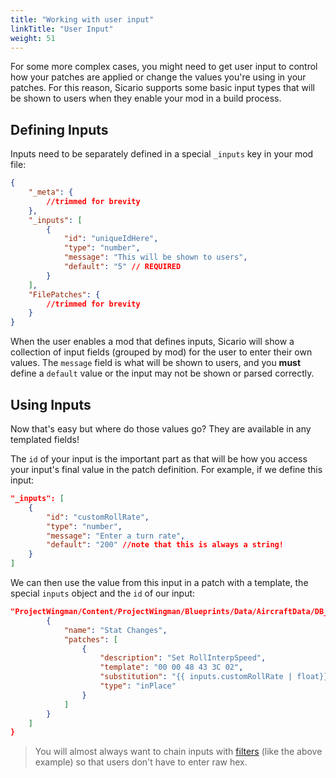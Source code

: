 ```yaml
---
title: "Working with user input"
linkTitle: "User Input"
weight: 51
---
```


For some more complex cases, you might need to get user input to control how your patches are applied or change the values you're using in your patches. For this reason, Sicario supports  some basic input types that will be shown to users when they enable your mod in a build process.

## Defining Inputs

Inputs need to be separately defined in a special `_inputs` key in your mod file:

```json
{
    "_meta": {
        //trimmed for brevity
    },
    "_inputs": [
        {
            "id": "uniqueIdHere",
            "type": "number",
            "message": "This will be shown to users",
            "default": "5" // REQUIRED
        }
    ],
    "FilePatches": {
        //trimmed for brevity
    }
}
```

When the user enables a mod that defines inputs, Sicario will show a collection of input fields (grouped by mod) for the user to enter their own values. The `message` field is what will be shown to users, and you **must** define a `default` value or the input may not be shown or parsed correctly.

## Using Inputs

Now that's easy but where do those values go? They are available in any templated fields!

The `id` of your input is the important part as that will be how you access your input's final value in the patch definition. For example, if we define this input:

```json
"_inputs": [
    {
        "id": "customRollRate",
        "type": "number",
        "message": "Enter a turn rate",
        "default": "200" //note that this is always a string!
    }
]
```

We can then use the value from this input in a patch with a template, the special `inputs` object and the `id` of our input:

```json
"ProjectWingman/Content/ProjectWingman/Blueprints/Data/AircraftData/DB_Aircraft.uexp": [
        {
            "name": "Stat Changes",
            "patches": [
                {
                    "description": "Set RollInterpSpeed",
                    "template": "00 00 48 43 3C 02",
                    "substitution": "{{ inputs.customRollRate | float}} 3C 02",
                    "type": "inPlace"
                }
            ]
        }
    ]
}
```

> You will almost always want to chain inputs with [filters](/templating/filters) (like the above example) so that users don't have to enter raw hex.
